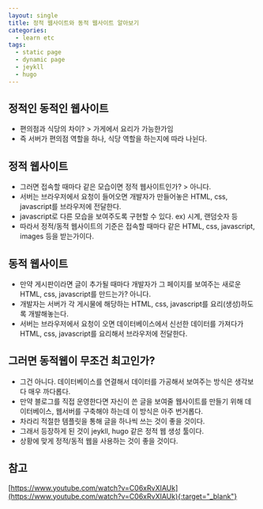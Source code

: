```yaml
---
layout: single
title: 정적 웹사이트와 동적 웹사이트 알아보기
categories: 
  - learn etc
tags: 
  - static page
  - dynamic page
  - jeykll
  - hugo
---
```


## 정적인 동적인 웹사이트
- 편의점과 식당의 차이? > 가게에서 요리가 가능한가임
- 즉 서버가 편의점 역할을 하나, 식당 역할을 하는지에 따라 나뉜다.

## 정적 웹사이트
- 그러면 접속할 때마다 같은 모습이면 정적 웹사이트인가? > 아니다.
- 서버는 브라우저에서 요청이 들어오면 개발자가 만들어놓은 HTML, css, javascript를 브라우저에 전달한다.
- javascript로 다른 모습을 보여주도록 구현할 수 있다. ex) 시계, 랜덤숫자 등
- 따라서 정적/동적 웹사이트의 기준은 접속할 때마다 같은 HTML, css, javascript, images 등을 받는가이다.

## 동적 웹사이트
- 만약 게시판이라면 글이 추가될 때마다 개발자가 그 페이지를 보여주는 새로운 HTML, css, javascript를 만드는가? 아니다.
- 개발자는 서버가 각 게시물에 해당하는 HTML, css, javascript를 요리(생성)하도록 개발해놓는다.
- 서버는 브라우저에서 요청이 오면 데이터베이스에서 신선한 데이터를 가져다가 HTML, css, javascript를 요리해서 브라우저에 전달한다.

## 그러면 동적웹이 무조건 최고인가?
- 그건 아니다. 데이터베이스를 연결해서 데이터를 가공해서 보여주는 방식은 생각보다 매우 까다롭다.
- 만약 블로그를 직접 운영한다면 자신이 쓴 글을 보여줄 웹사이트를 만들기 위해 데이터베이스, 웹서버를 구축해야 하는데 이 방식은 아주 번거롭다.
- 차라리 적절한 템플릿을 통해 글을 하나씩 쓰는 것이 좋을 것이다.
- 그래서 등장하게 된 것이 jeykll, hugo 같은 정적 웹 생성 툴이다.
- 상황에 맞게 정적/동적 웹을 사용하는 것이 좋을 것이다.

## 참고
[https://www.youtube.com/watch?v=C06xRvXIAUk](https://www.youtube.com/watch?v=C06xRvXIAUk){:target="_blank"}